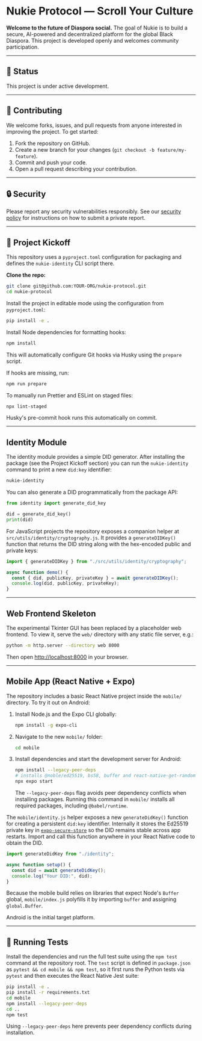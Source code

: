 # Nukie Protocol — Scroll Your Culture

**Welcome to the future of Diaspora social.** The goal of Nukie is to build a secure, AI-powered and decentralized platform for the global Black Diaspora. This project is developed openly and welcomes community participation.

---

## 🚧 Status

This project is under active development.

---

## 🤝 Contributing

We welcome forks, issues, and pull requests from anyone interested in improving the project. To get started:

1. Fork the repository on GitHub.
2. Create a new branch for your changes (`git checkout -b feature/my-feature`).
3. Commit and push your code.
4. Open a pull request describing your contribution.

---

## 🔒 Security

Please report any security vulnerabilities responsibly. See our [security policy](SECURITY.md) for instructions on how to submit a private report.

---

## 🚀 Project Kickoff

This repository uses a `pyproject.toml` configuration for packaging and
defines the `nukie-identity` CLI script there.

**Clone the repo:**

```sh
git clone git@github.com:YOUR-ORG/nukie-protocol.git
cd nukie-protocol
```

Install the project in editable mode using the configuration from
`pyproject.toml`:

```sh
pip install -e .
```

Install Node dependencies for formatting hooks:

```sh
npm install
```

This will automatically configure Git hooks via Husky using the `prepare` script.

If hooks are missing, run:

```sh
npm run prepare
```

To manually run Prettier and ESLint on staged files:

```sh
npx lint-staged
```

Husky's pre-commit hook runs this automatically on commit.

---

## Identity Module

The identity module provides a simple DID generator. After installing the
package (see the Project Kickoff section) you can run the `nukie-identity`
command to print a new `did:key` identifier:

```sh
nukie-identity
```

You can also generate a DID programmatically from the package API:

```python
from identity import generate_did_key

did = generate_did_key()
print(did)
```

For JavaScript projects the repository exposes a companion helper at
`src/utils/identity/cryptography.js`. It provides a `generateDIDKey()`
function that returns the DID string along with the hex-encoded public and
private keys:

```js
import { generateDIDKey } from "./src/utils/identity/cryptography";

async function demo() {
  const { did, publicKey, privateKey } = await generateDIDKey();
  console.log(did, publicKey, privateKey);
}
```

---

## Web Frontend Skeleton

The experimental Tkinter GUI has been replaced by a placeholder web frontend. To view it, serve the `web/` directory with any static file server, e.g.:

```sh
python -m http.server --directory web 8000
```

Then open [http://localhost:8000](http://localhost:8000) in your browser.

---

## Mobile App (React Native + Expo)

The repository includes a basic React Native project inside the `mobile/` directory.
To try it out on Android:

1. Install Node.js and the Expo CLI globally:
   ```sh
   npm install -g expo-cli
   ```
2. Navigate to the new `mobile/` folder:
   ```sh
   cd mobile
   ```
3. Install dependencies and start the development server for Android:
   ```sh
   npm install --legacy-peer-deps
   # installs @noble/ed25519, bs58, buffer and react-native-get-random-values
   npx expo start
   ```
   The `--legacy-peer-deps` flag avoids peer dependency conflicts when installing packages. Running this command in `mobile/` installs all required packages, including `@babel/runtime`.

The `mobile/identity.js` helper exposes a new `generateDidKey()` function for
creating a persistent `did:key` identifier. Internally it stores the Ed25519
private key in [`expo-secure-store`](https://docs.expo.dev/versions/latest/sdk/securestore/)
so the DID remains stable across app restarts. Import and call this function
anywhere in your React Native code to obtain the DID.

```js
import generateDidKey from "./identity";

async function setup() {
  const did = await generateDidKey();
  console.log("Your DID:", did);
}
```

Because the mobile build relies on libraries that expect Node's `Buffer` global,
`mobile/index.js` polyfills it by importing `buffer` and assigning
`global.Buffer`.

Android is the initial target platform.

---

## 🧪 Running Tests

Install the dependencies and run the full test suite using the `npm test`
command at the repository root. The `test` script is defined in
`package.json` as `pytest && cd mobile && npm test`, so it first runs the
Python tests via `pytest` and then executes the React Native Jest suite:

```sh
pip install -e .
pip install -r requirements.txt
cd mobile
npm install --legacy-peer-deps
cd ..
npm test
```
Using `--legacy-peer-deps` here prevents peer dependency conflicts during installation.

